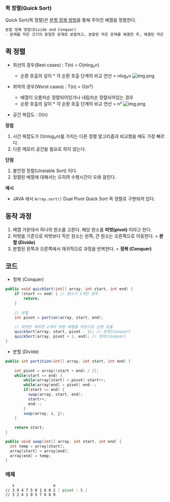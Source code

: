 ### 퀵 정렬(Quick Sort)

Quick Sort(퀵 정렬)은 <U>분할 정복 방법</U>을 통해 주어진 배열을 정렬한다.
```markdown
분할 정복 방법(Divide and Conquer)
- 문제를 작은 크기의 동일한 문제로 분할하고, 분할된 작은 문제를 해결한 후, 해결된 작은 문제의 답을 모아 원래 문제에 대한 답을 구하는 방법
```
  

## 퀵 정렬
- 최선의 경우(Best cases) : T(n) = O(nlog₂n)
  - 순환 호출의 깊이 * 각 순환 호출 단계의 비교 연산 = nlog₂n
      ![img.png](Downloads/doha/CS_STUDY/Algorithm/image/quickSort1.png)
  
    
- 최악의 경우(Worst cases) : T(n) = O(n²)  
    - 배열이 오름차순 정렬되어있거나 내림차순 정렬되어있는 경우
    - 순환 호출의 깊이 * 각 순환 호출 단계의 비교 연산 = n²
      ![img.png](Downloads/doha/CS_STUDY/Algorithm/image/quickSort2.png)

- 공간 복잡도 : O(n)

**장점**
1. 시간 복잡도가 O(nlog₂n)를 가지는 다른 정렬 알고리즘과 비교했을 때도 가장 빠르다.
2. 다른 메모리 공간을 필요로 하지 않는다.

**단점**
1. 불안정 정렬(Unstable Sort) 이다.
2. 정렬된 배열에 대해서는 오히려 수행시간이 오래 걸린다.

**예시**
- JAVA 에서 `Array.sort()` Dual Pivot Quick Sort 퀵 정렬로 구현되어 있다.


## 동작 과정
1. 배열 가운데서 하나의 원소를 고른다. 해당 원소를 **피벗(pivot)** 이라고 한다.
2. 피벗을 기준으로 피벗보다 작은 원소는 왼쪽, 큰 원소는 오른쪽으로 이동한다. = **분할 (Divide)**
3. 분할된 왼쪽과 오른쪽에서 재귀적으로 과정을 반복한다. = **정복 (Conquer)**


## 코드
- 정복 (Conquer)


```java
public void quickSort(int[] array, int start, int end) {
    if (start >= end) { // 원소가 1개인 경우
        return;
    }
        
    // 분할
    int pivot = partion(array, start, end);
    
    // 피벗은 제외한 2개의 부분 배열을 대상으로 순환 호출
    quickSort(array, start, pivot - 1); // 정복(Conquer)
    quickSort(array, pivot + 1, end); // 정복(Conquer)
}
```

- 분할 (Divide)

```java
public int partition(int[] array, int start, int end) {
    
    int pivot = array[(start + end) / 2];    
    while(start <= end) {
        while(array[start] < pivot) start++;
        while(array[end] > pivot) end--;
        if(start <= end) {
          swap(array, start, end);
          start++;
          end--;
        }
        swap(array, i, j);
    }
    
    return start;
}
```

```java
public void swap(int[] array, int start, int end) {
  int temp = array[start];
  array[start] = array[end];
  array[end] = temp;
}
```

### 에제
```markdown
   s                 e
// 3 9 4 7 5 0 1 6 8 2 [ pivot : 5 ]
// 3 2 4 1 0 5 7 6 8 9
```
